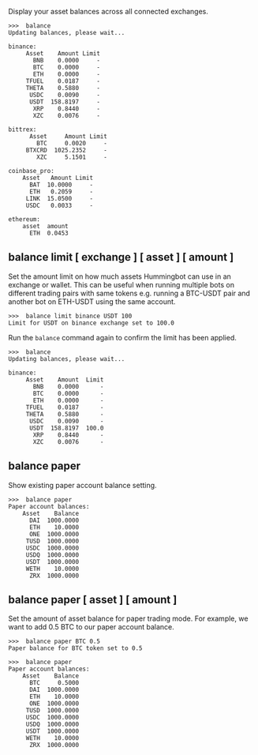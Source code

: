 
Display your asset balances across all connected exchanges.

```
>>>  balance
Updating balances, please wait...

binance:
     Asset    Amount Limit
       BNB    0.0000     -
       BTC    0.0000     -
       ETH    0.0000     -
     TFUEL    0.0187     -
     THETA    0.5880     -
      USDC    0.0090     -
      USDT  158.8197     -
       XRP    0.8440     -
       XZC    0.0076     -

bittrex:
      Asset     Amount Limit
        BTC     0.0020     -
     BTXCRD  1025.2352     -
        XZC     5.1501     -

coinbase_pro:
    Asset   Amount Limit
      BAT  10.0000     -
      ETH   0.2059     -
     LINK  15.0500     -
     USDC   0.0033     -

ethereum:
    asset  amount
      ETH  0.0453
```

## balance limit [ exchange ] [ asset ] [ amount ]

Set the amount limit on how much assets Hummingbot can use in an exchange or wallet. This can be useful when running multiple bots on different trading pairs with same tokens e.g. running a BTC-USDT pair and another bot on ETH-USDT using the same account.

```
>>>  balance limit binance USDT 100
Limit for USDT on binance exchange set to 100.0
```

Run the `balance` command again to confirm the limit has been applied.

```
>>>  balance
Updating balances, please wait...

binance:
     Asset    Amount  Limit
       BNB    0.0000      -
       BTC    0.0000      -
       ETH    0.0000      -
     TFUEL    0.0187      -
     THETA    0.5880      -
      USDC    0.0090      -
      USDT  158.8197  100.0
       XRP    0.8440      -
       XZC    0.0076      -
```

## balance paper

Show existing paper account balance setting.

```
>>>  balance paper
Paper account balances:
    Asset    Balance
      DAI  1000.0000
      ETH    10.0000
      ONE  1000.0000
     TUSD  1000.0000
     USDC  1000.0000
     USDQ  1000.0000
     USDT  1000.0000
     WETH    10.0000
      ZRX  1000.0000
```

## balance paper [ asset ] [ amount ]

Set the amount of asset balance for paper trading mode. For example, we want to add 0.5 BTC to our paper account balance.

```
>>>  balance paper BTC 0.5
Paper balance for BTC token set to 0.5

>>>  balance paper
Paper account balances:
    Asset    Balance
      BTC     0.5000
      DAI  1000.0000
      ETH    10.0000
      ONE  1000.0000
     TUSD  1000.0000
     USDC  1000.0000
     USDQ  1000.0000
     USDT  1000.0000
     WETH    10.0000
      ZRX  1000.0000
```